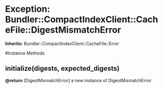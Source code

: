 # Exception: Bundler::CompactIndexClient::CacheFile::DigestMismatchError
**Inherits:** Bundler::CompactIndexClient::CacheFile::Error
    




#Instance Methods
## initialize(digests, expected_digests) [](#method-i-initialize)

**@return** [DigestMismatchError] a new instance of DigestMismatchError

